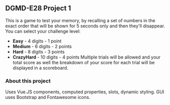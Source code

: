 ## DGMD-E28 Project 1
This is a game to test your memory, by recalling a set of numbers in the exact order that will be shown for 5 seconds only and then they'll disappear.
You can select your challenge level:
 - **Easy** - 4 digits - 1 point
 - **Medium** - 6 digits - 2 points
 - **Hard** - 8 digits - 3 points
 - **CrazyHard** - 10 digits -  4 points
 Multiple trials will be allowed and your total score as well the breakdown of your score for each trial will be displayed in a scoreboard.

### About this project
Uses Vue.JS components, computed properties, slots, dynamic styling.
GUI uses Bootstrap and Fontawesome icons.
